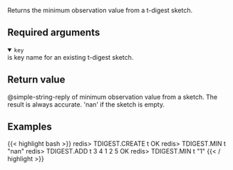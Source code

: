 Returns the minimum observation value from a t-digest sketch.

## Required arguments
<details open><summary><code>key</code></summary>
is key name for an existing t-digest sketch.
</details>

## Return value

@simple-string-reply of minimum observation value from a sketch. The result is always accurate. 'nan' if the sketch is empty.

## Examples

{{< highlight bash >}}
redis> TDIGEST.CREATE t
OK
redis> TDIGEST.MIN t
"nan"
redis> TDIGEST.ADD t 3 4 1 2 5
OK
redis> TDIGEST.MIN t
"1"
{{< / highlight >}}
